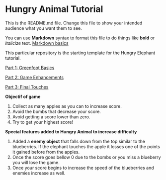 # Hungry Animal Tutorial
This is the README.md file.
Change this file to show your intended audience what you want them to see.

You can use **Markdown** syntax to format this file to do things like **bold** or *italicize* text.
[Markdown basics](https://www.markdownguide.org/getting-started/)

This particular repository is the starting template for the Hungry Elephant tutorial.

[Part 1: Greenfoot Basics](https://youtu.be/zxaa3X0MihI)

[Part 2: Game Enhancements](https://youtu.be/TwID9i0Ey6o)

[Part 3: Final Touches](https://youtu.be/GT-eFwa4Abc)

**Objectif of game**
1. Collect as many apples as you can to increase score.
2. Avoid the bombs that decrease your score.
3. Avoid getting a score lower than zero.
4. Try to get your highest score!

**Special features added to Hungry Animal to increase difficulty**
1. Added a **enemy object** that falls down from the top similar to the blueberries. If the elephant touches the apple it losses one of the points it gained before from the apples.
2. Once the score goes bellow 0 due to the bombs or you miss a blueberry you will lose the game.
3. Once your score begins to increase the speed of the blueberries and enemies increase as well.
